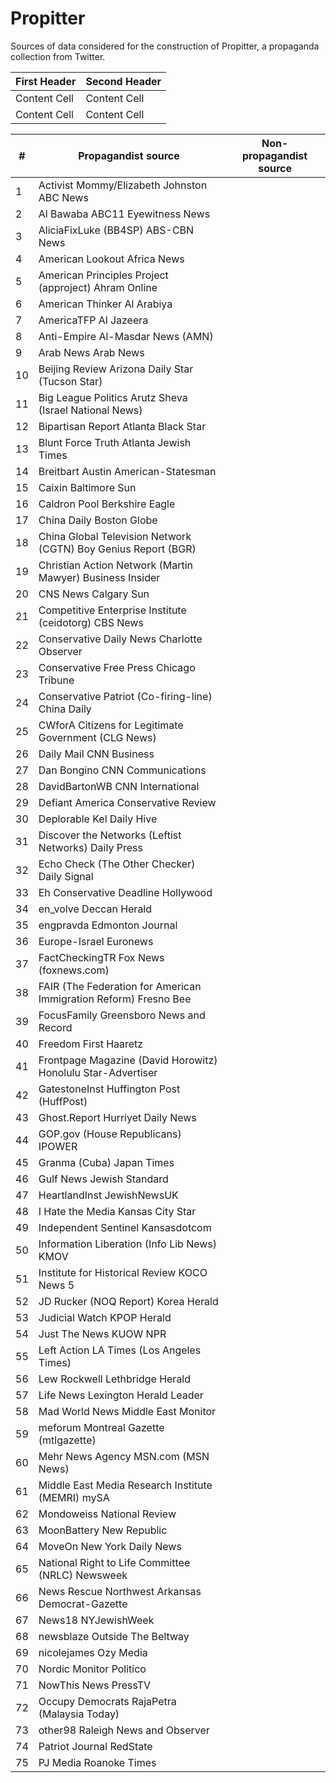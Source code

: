 # Propitter

Sources of data considered for the construction of Propitter, a propaganda collection from Twitter.

| First Header  | Second Header |
| ------------- | ------------- |
| Content Cell  | Content Cell  |
| Content Cell  | Content Cell  |

| # | Propagandist source | Non-propagandist source |
| --| ------------------- | ----------------------- |
|1 |Activist Mommy/Elizabeth Johnston ABC News
|2 |Al Bawaba ABC11 Eyewitness News
|3 |AliciaFixLuke (BB4SP) ABS-CBN News
|4 |American Lookout Africa News
|5 |American Principles Project (approject) Ahram Online
|6 |American Thinker Al Arabiya
|7 |AmericaTFP Al Jazeera
|8 |Anti-Empire Al-Masdar News (AMN)
|9 |Arab News Arab News
|10| Beijing Review Arizona Daily Star (Tucson Star)
|11| Big League Politics Arutz Sheva (Israel National News)
|12| Bipartisan Report Atlanta Black Star
|13| Blunt Force Truth Atlanta Jewish Times
|14| Breitbart Austin American-Statesman
|15| Caixin Baltimore Sun
|16| Caldron Pool Berkshire Eagle
|17| China Daily Boston Globe
|18| China Global Television Network (CGTN) Boy Genius Report (BGR)
|19| Christian Action Network (Martin Mawyer) Business Insider
|20| CNS News Calgary Sun
|21| Competitive Enterprise Institute (ceidotorg) CBS News
|22| Conservative Daily News Charlotte Observer
|23| Conservative Free Press Chicago Tribune
|24| Conservative Patriot (Co-firing-line) China Daily
|25| CWforA Citizens for Legitimate Government (CLG News)
|26| Daily Mail CNN Business
|27| Dan Bongino CNN Communications
|28| DavidBartonWB CNN International
|29| Defiant America Conservative Review
|30| Deplorable Kel Daily Hive
|31| Discover the Networks (Leftist Networks) Daily Press
|32| Echo Check (The Other Checker) Daily Signal
|33| Eh Conservative Deadline Hollywood
|34| en_volve Deccan Herald
|35| engpravda Edmonton Journal
|36| Europe-Israel Euronews
|37| FactCheckingTR Fox News (foxnews.com)
|38| FAIR (The Federation for American Immigration Reform) Fresno Bee
|39| FocusFamily Greensboro News and Record
|40| Freedom First Haaretz
|41| Frontpage Magazine (David Horowitz) Honolulu Star-Advertiser
|42| GatestoneInst Huffington Post (HuffPost)
|43| Ghost.Report Hurriyet Daily News
|44| GOP.gov (House Republicans) IPOWER
|45| Granma (Cuba) Japan Times
|46| Gulf News Jewish Standard
|47| HeartlandInst JewishNewsUK
|48| I Hate the Media Kansas City Star
|49| Independent Sentinel Kansasdotcom
|50| Information Liberation (Info Lib News) KMOV
|51| Institute for Historical Review KOCO News 5
|52| JD Rucker (NOQ Report) Korea Herald
|53| Judicial Watch KPOP Herald
|54| Just The News KUOW NPR
|55| Left Action LA Times (Los Angeles Times)
|56| Lew Rockwell Lethbridge Herald
|57| Life News Lexington Herald Leader
|58| Mad World News Middle East Monitor
|59| meforum Montreal Gazette (mtlgazette)
|60| Mehr News Agency MSN.com (MSN News)
|61| Middle East Media Research Institute (MEMRI) mySA
|62| Mondoweiss National Review
|63| MoonBattery New Republic
|64| MoveOn New York Daily News
|65| National Right to Life Committee (NRLC) Newsweek
|66| News Rescue Northwest Arkansas Democrat-Gazette
|67| News18 NYJewishWeek
|68| newsblaze Outside The Beltway
|69| nicolejames Ozy Media
|70| Nordic Monitor Politico
|71| NowThis News PressTV
|72| Occupy Democrats RajaPetra (Malaysia Today)
|73| other98 Raleigh News and Observer
|74| Patriot Journal RedState
|75| PJ Media Roanoke Times
